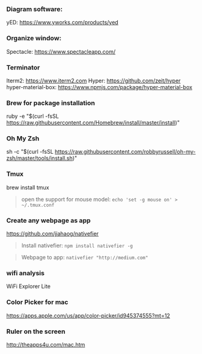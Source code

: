 
### Diagram software:
yED: https://www.yworks.com/products/yed

### Organize window:
Spectacle: https://www.spectacleapp.com/

### Terminator 
Iterm2: https://www.iterm2.com
Hyper: https://github.com/zeit/hyper
hyper-material-box: https://www.npmjs.com/package/hyper-material-box

### Brew for package installation
ruby -e "$(curl -fsSL https://raw.githubusercontent.com/Homebrew/install/master/install)"

### Oh My Zsh
sh -c "$(curl -fsSL https://raw.githubusercontent.com/robbyrussell/oh-my-zsh/master/tools/install.sh)"

### Tmux
brew install tmux

> open the support for mouse model:
`echo 'set -g mouse on' > ~/.tmux.conf`

### Create any webpage as app 
https://github.com/jiahaog/nativefier
> Install nativefier: `npm install nativefier -g`

> Webpage to app: `nativefier "http://medium.com"`

### wifi analysis
WiFi Explorer Lite

### Color Picker for mac
https://apps.apple.com/us/app/color-picker/id945374555?mt=12

### Ruler on the screen
http://theapps4u.com/mac.htm
